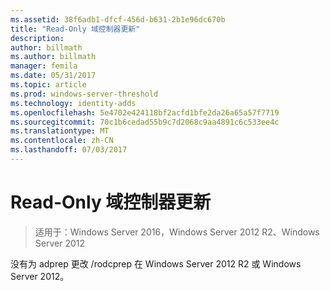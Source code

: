 ```yaml
---
ms.assetid: 38f6adb1-dfcf-456d-b631-2b1e96dc670b
title: "Read-Only 域控制器更新"
description: 
author: billmath
ms.author: billmath
manager: femila
ms.date: 05/31/2017
ms.topic: article
ms.prod: windows-server-threshold
ms.technology: identity-adds
ms.openlocfilehash: 5e4702e424118bf2acfd1bfe2da26a65a57f7719
ms.sourcegitcommit: 70c1b6cedad55b9c7d2068c9aa4891c6c533ee4c
ms.translationtype: MT
ms.contentlocale: zh-CN
ms.lasthandoff: 07/03/2017
---
```

# <a name="read-only-domain-controller-updates"></a>Read-Only 域控制器更新

>适用于：Windows Server 2016，Windows Server 2012 R2、Windows Server 2012

没有为 adprep 更改 /rodcprep 在 Windows Server 2012 R2 或 Windows Server 2012。  
  


